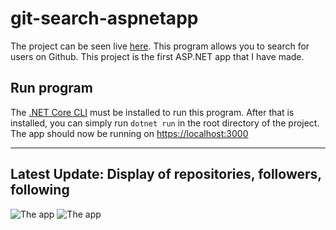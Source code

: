 # git-search-aspnetapp
The project can be seen live [here](https://git-aspnet-search.herokuapp.com/). This program allows you to search for users on Github. This project is the first ASP.NET app that I have made.
## Run program
The [.NET Core CLI](https://dotnet.microsoft.com/download) must be installed to run this program. After that is installed, you can simply run `dotnet run` in the root directory of the project. The app should now be running on [https://localhost:3000](https://localhost:3000)
***
## Latest Update: Display of repositories, followers, following
![The app](https://imgur.com/TDIhAKe.png)
![The app](https://imgur.com/y3trer9.png)